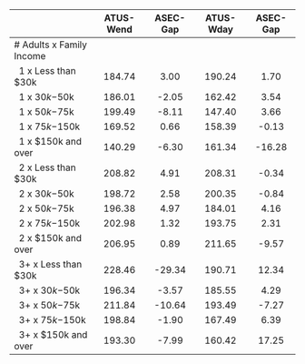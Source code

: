 
|                      |    ATUS-Wend |     ASEC-Gap |    ATUS-Wday |     ASEC-Gap |
| -------------------- | :----------: | :----------: | :----------: | :----------: |
| # Adults x Family Income |              |              |              |              |
| &nbsp;&nbsp;1 x Less than $30k |       184.74 |         3.00 |       190.24 |         1.70 |
| &nbsp;&nbsp;1 x $30k-$50k |       186.01 |        -2.05 |       162.42 |         3.54 |
| &nbsp;&nbsp;1 x $50k-$75k |       199.49 |        -8.11 |       147.40 |         3.66 |
| &nbsp;&nbsp;1 x $75k-$150k |       169.52 |         0.66 |       158.39 |        -0.13 |
| &nbsp;&nbsp;1 x $150k and over |       140.29 |        -6.30 |       161.34 |       -16.28 |
| &nbsp;&nbsp;2 x Less than $30k |       208.82 |         4.91 |       208.31 |        -0.34 |
| &nbsp;&nbsp;2 x $30k-$50k |       198.72 |         2.58 |       200.35 |        -0.84 |
| &nbsp;&nbsp;2 x $50k-$75k |       196.38 |         4.97 |       184.01 |         4.16 |
| &nbsp;&nbsp;2 x $75k-$150k |       202.98 |         1.32 |       193.75 |         2.31 |
| &nbsp;&nbsp;2 x $150k and over |       206.95 |         0.89 |       211.65 |        -9.57 |
| &nbsp;&nbsp;3+ x Less than $30k |       228.46 |       -29.34 |       190.71 |        12.34 |
| &nbsp;&nbsp;3+ x $30k-$50k |       196.34 |        -3.57 |       185.55 |         4.29 |
| &nbsp;&nbsp;3+ x $50k-$75k |       211.84 |       -10.64 |       193.49 |        -7.27 |
| &nbsp;&nbsp;3+ x $75k-$150k |       198.84 |        -1.90 |       167.49 |         6.39 |
| &nbsp;&nbsp;3+ x $150k and over |       193.30 |        -7.99 |       160.42 |        17.25 |

